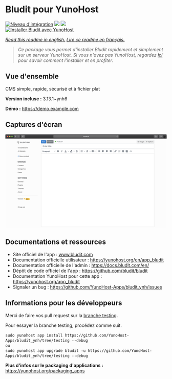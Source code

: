 # Bludit pour YunoHost

[![Niveau d'intégration](https://dash.yunohost.org/integration/bludit.svg)](https://dash.yunohost.org/appci/app/bludit) ![](https://ci-apps.yunohost.org/ci/badges/bludit.status.svg) ![](https://ci-apps.yunohost.org/ci/badges/bludit.maintain.svg)  
[![Installer Bludit avec YunoHost](https://install-app.yunohost.org/install-with-yunohost.svg)](https://install-app.yunohost.org/?app=bludit)

*[Read this readme in english.](./README.md)*
*[Lire ce readme en français.](./README_fr.md)*

> *Ce package vous permet d'installer Bludit rapidement et simplement sur un serveur YunoHost.
Si vous n'avez pas YunoHost, regardez [ici](https://yunohost.org/#/install) pour savoir comment l'installer et en profiter.*

## Vue d'ensemble

CMS simple, rapide, sécurisé et à fichier plat

**Version incluse :** 3.13.1~ynh6

**Démo :** https://demo.example.com

## Captures d'écran

![](./doc/screenshots/bludit_1_en.png)

## Documentations et ressources

* Site officiel de l'app : www.bludit.com
* Documentation officielle utilisateur : https://yunohost.org/en/app_bludit
* Documentation officielle de l'admin : https://docs.bludit.com/en/
* Dépôt de code officiel de l'app : https://github.com/bludit/bludit
* Documentation YunoHost pour cette app : https://yunohost.org/app_bludit
* Signaler un bug : https://github.com/YunoHost-Apps/bludit_ynh/issues

## Informations pour les développeurs

Merci de faire vos pull request sur la [branche testing](https://github.com/YunoHost-Apps/bludit_ynh/tree/testing).

Pour essayer la branche testing, procédez comme suit.
```
sudo yunohost app install https://github.com/YunoHost-Apps/bludit_ynh/tree/testing --debug
ou
sudo yunohost app upgrade bludit -u https://github.com/YunoHost-Apps/bludit_ynh/tree/testing --debug
```

**Plus d'infos sur le packaging d'applications :** https://yunohost.org/packaging_apps